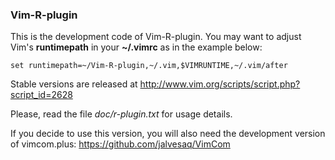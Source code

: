 ### Vim-R-plugin

This is the development code of Vim-R-plugin. You may want to adjust Vim's
**runtimepath** in your **~/.vimrc** as in the example below:

    set runtimepath=~/Vim-R-plugin,~/.vim,$VIMRUNTIME,~/.vim/after

Stable versions are released at
http://www.vim.org/scripts/script.php?script_id=2628

Please, read the file *doc/r-plugin.txt* for usage details.

If you decide to use this version, you will also need the development version
of vimcom.plus: https://github.com/jalvesaq/VimCom
